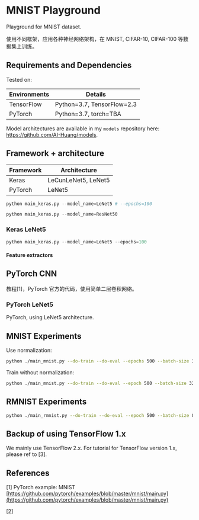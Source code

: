 # MNIST Playground

Playground for MNIST dataset.

使用不同框架，应用各种神经网络架构，在 MNIST, CIFAR-10, CIFAR-100 等数据集上训练。

## Requirements and Dependencies

Tested on:

| Environments | Details                    |
| ------------ | -------------------------- |
| TensorFlow   | Python=3.7, TensorFlow=2.3 |
| PyTorch      | Python=3.7, torch=TBA      |

Model architectures are available in my `models` repository here: https://github.com/AI-Huang/models.

## Framework + architecture

| Framework | Architecture        |
| --------- | ------------------- |
| Keras     | LeCunLeNet5, LeNet5 |
| PyTorch   | LeNet5              |

```Python
python main_keras.py --model_name=LeNet5 # --epochs=100
```

```Python
python main_keras.py --model_name=ResNet50
```

### Keras LeNet5

```Python
python main_keras.py --model_name=LeNet5 --epochs=100
```

#### Feature extractors

## PyTorch CNN

教程[1]，PyTorch 官方的代码，使用简单二层卷积网络。

### PyTorch LeNet5

PyTorch, using LeNet5 architecture.

## MNIST Experiments

Use normalization:

```bash
python ./main_mnist.py --do-train --do-eval --epochs 500 --batch-size 32
```

Train without normalization:

```bash
python ./main_mnist.py --do-train --do-eval --epoch 500 --batch-size 32 --no-norm
```

## RMNIST Experiments

```bash
python ./main_rmnist.py --do-train --do-eval --epoch 500 --batch-size 8
```

## Backup of using TensorFlow 1.x

We mainly use TensorFlow 2.x. For tutorial for TensorFlow version 1.x, please ref to \[3\].

## References

[1] PyTorch example: MNIST [https://github.com/pytorch/examples/blob/master/mnist/main.py](https://github.com/pytorch/examples/blob/master/mnist/main.py)

[2]
